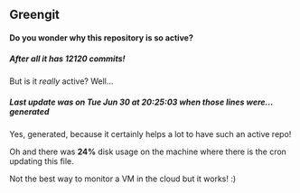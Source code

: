 ## Greengit

#### Do you wonder why this repository is so active?

##### After all it has 12120 commits!

But is it *really* active? Well...

##### Last update was on Tue Jun 30 at 20:25:03 when those lines were... generated

Yes, generated, because it certainly helps a lot to have such an active repo!

Oh and there was **24%** disk usage on the machine
where there is the cron updating this file.

Not the best way to monitor a VM in the cloud but it works! :)
